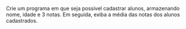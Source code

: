 Crie um programa em que seja possível cadastrar alunos, armazenando nome, idade e 3 notas. Em seguida, exiba a média das notas dos alunos cadastrados.
